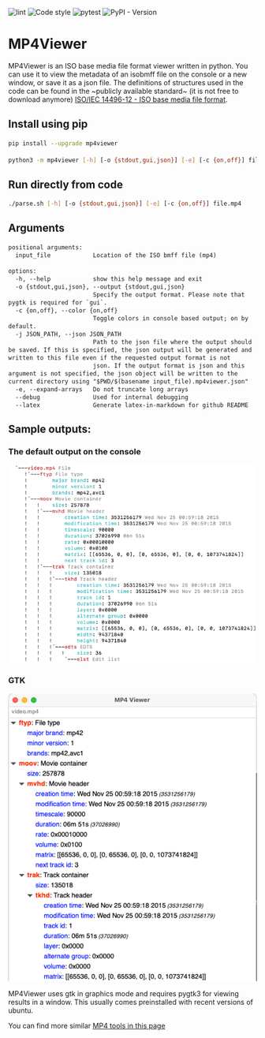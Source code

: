 ![lint](https://github.com/amarghosh/mp4viewer/actions/workflows/format-and-lint.yml/badge.svg)
![Code style](https://img.shields.io/badge/code%20style-black-black "https://github.com/psf/black")
![pytest](https://github.com/amarghosh/mp4viewer/actions/workflows/pytest.yml/badge.svg)
![PyPI - Version](https://img.shields.io/pypi/v/mp4viewer "https://pypi.org/project/mp4viewer/")

# MP4Viewer

MP4Viewer is an ISO base media file format viewer written in python.
You can use it to view the metadata of an isobmff file on the console or a new window, or save it as a json file.
The definitions of structures used in the code can be found in the ~publicly available standard~ (it is not free to download anymore) [ISO/IEC 14496-12 - ISO base media file format](http://standards.iso.org/ittf/PubliclyAvailableStandards/index.html).

## Install using pip
```bash
pip install --upgrade mp4viewer

python3 -m mp4viewer [-h] [-o {stdout,gui,json}] [-e] [-c {on,off}] file.mp4
```

## Run directly from code
```bash
./parse.sh [-h] [-o {stdout,gui,json}] [-e] [-c {on,off}] file.mp4
```

## Arguments

```
positional arguments:
  input_file            Location of the ISO bmff file (mp4)

options:
  -h, --help            show this help message and exit
  -o {stdout,gui,json}, --output {stdout,gui,json}
                        Specify the output format. Please note that pygtk is required for `gui`.
  -c {on,off}, --color {on,off}
                        Toggle colors in console based output; on by default.
  -j JSON_PATH, --json JSON_PATH
                        Path to the json file where the output should be saved. If this is specified, the json output will be generated and written to this file even if the requested output format is not
                        json. If the output format is json and this argument is not specified, the json object will be written to the current directory using "$PWD/$(basename input_file).mp4viewer.json"
  -e, --expand-arrays   Do not truncate long arrays
  --debug               Used for internal debugging
  --latex               Generate latex-in-markdown for github README
```

## Sample outputs:
### The default output on the console
![shell output](https://github.com/amarghosh/mp4viewer/blob/develop/images/console.png?raw=true)

### GTK
![window with gtk treeview](https://github.com/amarghosh/mp4viewer/blob/develop/images/gtk.png?raw=true)

MP4Viewer uses gtk in graphics mode and requires pygtk3 for viewing results in a window.
This usually comes preinstalled with recent versions of ubuntu.

You can find more similar [MP4 tools in this page](https://github.com/video-dev/community-knowledge-base/blob/master/list-of-iso-bmff-mp4-tools.md)
